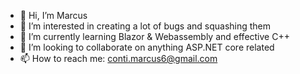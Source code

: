 - 👋 Hi, I’m Marcus
- 👀 I’m interested in creating a lot of bugs and squashing them
- 🌱 I’m currently learning Blazor & Webassembly and effective C++
- 💞️ I’m looking to collaborate on anything ASP.NET core related
- 📫 How to reach me: conti.marcus6@gmail.com

<!---
FunSnaps/FunSnaps is a ✨ special ✨ repository because its `README.md` (this file) appears on your GitHub profile.
You can click the Preview link to take a look at your changes.
--->
